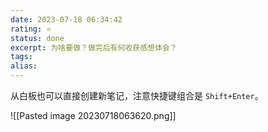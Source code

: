 ```yaml
---
date: 2023-07-18 06:34:42
rating: ⭐
status: done
excerpt: 为啥要做？做完后有何收获感想体会？
tags: 
alias: 
---
```


从白板也可以直接创建新笔记，注意快捷键组合是 `Shift+Enter`。

![[Pasted image 20230718063620.png]]